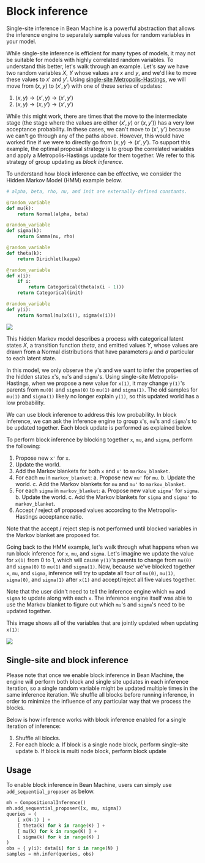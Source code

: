 # Block inference

Single-site inference in Bean Machine is a powerful abstraction that allows the inference engine to separately sample values for random variables in your model.

While single-site inference is efficient for many types of models, it may not be suitable for models with highly correlated random variables. To understand this better, let's walk through an example. Let's say we have two random variables $X$, $Y$ whose values are $x$ and $y$, and we'd like to move these values to $x'$ and $y'$. Using [single-site Metropolis-Hastings](framework_topics/inference/ancestral_metropolis_hastings.md), we will move from $(x, y)$ to $(x', y')$ with one of these series of updates:

1. $(x, y) \to (x', y) \to (x', y')$
2. $(x, y) \to (x, y') \to (x', y')$

While this might work, there are times that the move to the intermediate stage (the stage where the values are either $(x', y)$ or $(x, y')$) has a very low acceptance probability. In these cases, we can't move to (x', y') because we can't go through any of the paths above. However, this would have worked fine if we were to directly go from $(x, y) \to (x', y')$. To support this example, the optimal proposal strategy is to group the correlated variables and apply a Metropolis-Hastings update for them together. We refer to this strategy of group updating as _block inference_.

To understand how block inference can be effective, we consider the Hidden Markov Model (HMM) example below.

```py
# alpha, beta, rho, nu, and init are externally-defined constants.

@random_variable
def mu(k):
    return Normal(alpha, beta)

@random_variable
def sigma(k):
    return Gamma(nu, rho)

@random_variable
def theta(k):
    return Dirichlet(kappa)

@random_variable
def x(i):
    if i:
        return Categorical(theta(x(i - 1)))
    return Categorical(init)

@random_variable
def y(i):
    return Normal(mu(x(i)), sigma(x(i)))
```

<!-- ![HMM diagram](../../../website/static/img/block_inference_hmm.png) -->
![](/img/block_inference_hmm.png)

This hidden Markov model describes a process with categorical latent states $X$, a transition function $theta$, and emitted values $Y$, whose values are drawn from a Normal distributions that have parameters $\mu$ and $\sigma$ particular to each latent state.

In this model, we only observe the `y`'s and we want to infer the properties of the hidden states `x`'s, `mu`'s and `sigma`'s. Using single-site Metropolis-Hastings, when we propose a new value for `x(1)`, it may change `y(1)`'s parents from `mu(0)` and `sigma(0)` to `mu(1)` and `sigma(1)`. The old samples for `mu(1)` and `sigma(1)` likely no longer explain `y(1)`, so this updated world has a low probability.

We can use block inference to address this low probability. In block inference, we can ask the inference engine to group `x`'s, `mu`'s and `sigma`'s to be updated together. Each block update is performed as explained below.

To perform block inference by blocking together `x`, `mu`, and `sigma`, perform the following:
  1. Propose new `x'` for `x`.
  2. Update the world.
  3. Add the Markov blankets for both `x` and `x'` to `markov_blanket`.
  4. For each `mu` in `markov_blanket`:
    a. Propose new `mu'` for `mu`.
    b. Update the world.
    c. Add the Markov blankets for `mu` and `mu'` to `markov_blanket`.
  5. For each `sigma` in `markov_blanket`:
    a. Propose new value `sigma'` for `sigma`.
    b. Update the world.
    c. Add the Markov blankets for `sigma` and `sigma'` to `markov_blanket`.
  6. Accept / reject _all_ proposed values according to the Metropolis-Hastings acceptance ratio.

Note that the accept / reject step is not performed until blocked variables in the Markov blanket are proposed for.

Going back to the HMM example, let's walk through what happens when we run block inference for `x`, `mu`, and `sigma`. Let's imagine we update the value for `x(1)` from 0 to 1, which will cause `y(1)`'s parents to change from `mu(0)` and `sigma(0)` to `mu(1)` and `sigma(1)`. Now, because we've blocked together `x`, `mu`, and `sigma`, inference will try to update all four of `mu(0)`, `mu(1)`, `sigma(0)`, and `sigma(1)` after `x(1)` and accept/reject all five values together.

Note that the user didn't need to tell the inference engine which `mu` and `sigma` to update along with each `x`. The inference engine itself was able to use the Markov blanket to figure out which `mu`'s and `sigma`'s need to be updated together.

This image shows all of the variables that are jointly updated when updating `x(1)`:

<!-- ![HMM diagram](../../../website/static/img/block_inference_hmm_update.png) -->
![](/img/block_inference_hmm_update.png)

## Single-site and block inference

Please note that once we enable block inference in Bean Machine, the engine will perform both block and single site updates in each inference iteration, so a single random variable might be updated multiple times in the same inference iteration. We shuffle all blocks before running inference, in order to minimize the influence of any particular way that we process the blocks.

Below is how inference works with block inference enabled for a single iteration of inference:

1. Shuffle all blocks.
2. For each block:
    a. If block is a single node block, perform single-site update
    b. If block is multi node block, perform block update

## Usage

To enable block inference in Bean Machine, users can simply use `add_sequential_proposer` as below.

```py
mh = CompositionalInference()
mh.add_sequential_proposer([x, mu, sigma])
queries = (
    [ x(N-1) ] +
    [ theta(k) for k in range(K) ] +
    [ mu(k) for k in range(K) ] +
    [ sigma(k) for k in range(K) ]
)
obs = { y(i): data[i] for i in range(N) }
samples = mh.infer(queries, obs)
```
